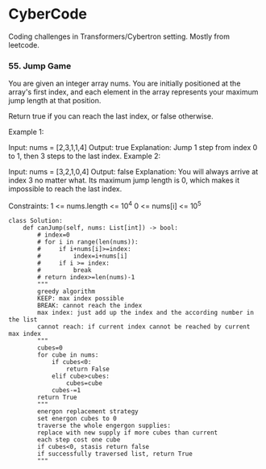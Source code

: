 # CyberCode
Coding challenges in Transformers/Cybertron setting. Mostly from leetcode.

### 55. Jump Game
You are given an integer array nums. You are initially positioned at the array's first index, and each element in the array represents your maximum jump length at that position.

Return true if you can reach the last index, or false otherwise.

Example 1:

Input: nums = [2,3,1,1,4]
Output: true
Explanation: Jump 1 step from index 0 to 1, then 3 steps to the last index.
Example 2:

Input: nums = [3,2,1,0,4]
Output: false
Explanation: You will always arrive at index 3 no matter what. Its maximum jump length is 0, which makes it impossible to reach the last index.
 
Constraints:
1 <= nums.length <= $10^4$
0 <= nums[i] <= $10^5$

```
class Solution:
    def canJump(self, nums: List[int]) -> bool:
        # index=0
        # for i in range(len(nums)):
        #     if i+nums[i]>=index:
        #         index=i+nums[i]
        #     if i >= index:
        #         break
        # return index>=len(nums)-1
        """
        greedy algorithm
        KEEP: max index possible
        BREAK: cannot reach the index
        max index: just add up the index and the according number in the list
        cannot reach: if current index cannot be reached by current max index 
        """
        cubes=0
        for cube in nums:
            if cubes<0:
                return False
            elif cube>cubes:
                cubes=cube
            cubes-=1
        return True
        """
        energon replacement strategy
        set energon cubes to 0
        traverse the whole engergon supplies:
        replace with new supply if more cubes than current
        each step cost one cube
        if cubes<0, stasis return false
        if successfully traversed list, return True
        """
```
